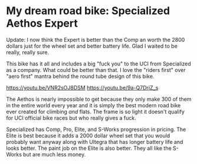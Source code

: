 # My dream road bike: Specialized Aethos Expert

Update: I now think the Expert is better than the Comp an worth the 2800 dollars just for the wheel set and better battery life. Glad I waited to be really, really sure.

This bike has it all and includes a big "fuck you" to the UCI from Specialized as a company. What could be better than that. I love the "riders first" over "aero first" mantra behind the round tube design of this bike.

<https://youtu.be/VNR2sOJ8DSM>
<https://youtu.be/9a-Q7DrjZ_s>

The Aethos is nearly impossible to get because they only make 300 of them in the entire world every year and it is simply the best modern road bike ever created for climbing *and* flats. The frame is so light it doesn't qualify for UCI official bike races but who really gives a fuck.

Specialized has Comp, Pro, Elite, and S-Works progression in pricing. The Elite is best because it adds a 2000 dollar wheel set that you would probably want anyway along with Ultegra that has longer battery life and looks better. The paint job on the Elite is also better. They all like the S-Works but are much less money.

